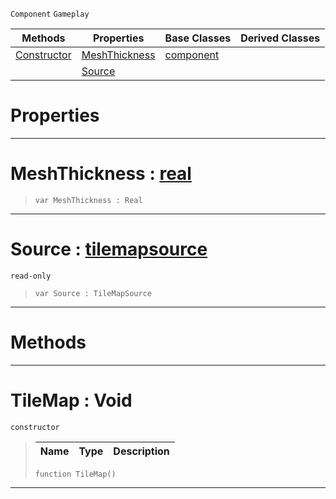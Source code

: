  `Component` `Gameplay`



|Methods|Properties|Base Classes|Derived Classes|
|---|---|---|---|
|[ Constructor](https://github.com/zeroengineteam/ZeroDocs/blob/master/code_reference/class_reference/tilemap.markdown#tilemap-void)|[ MeshThickness](https://github.com/zeroengineteam/ZeroDocs/blob/master/code_reference/class_reference/tilemap.markdown#meshthickness-zero-engin)|[component](https://github.com/zeroengineteam/ZeroDocs/blob/master/code_reference/class_reference/component.markdown)| |
| |[ Source](https://github.com/zeroengineteam/ZeroDocs/blob/master/code_reference/class_reference/tilemap.markdown#source-zero-engine-docum)| | |


 #  Properties


---  
 #  MeshThickness : [real](https://github.com/zeroengineteam/ZeroDocs/blob/master/code_reference/zilch_base_types/real.markdown)

> 
> ``` lang=cpp, name=Zilch
> var MeshThickness : Real


---  
 #  Source : [tilemapsource](https://github.com/zeroengineteam/ZeroDocs/blob/master/code_reference/class_reference/tilemapsource.markdown)

 `read-only`

> 
> ``` lang=cpp, name=Zilch
> var Source : TileMapSource


---  
 #  Methods


---  
 #  TileMap : Void

 `constructor`

> 
> |Name|Type|Description|
> |---|---|---|
> ``` lang=cpp, name=Zilch
> function TileMap()
> ``` 


---  
 

 